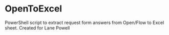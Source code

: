 # OpenToExcel

PowerShell script to extract request form answers from Open/Flow to Excel sheet. Created for Lane Powell
